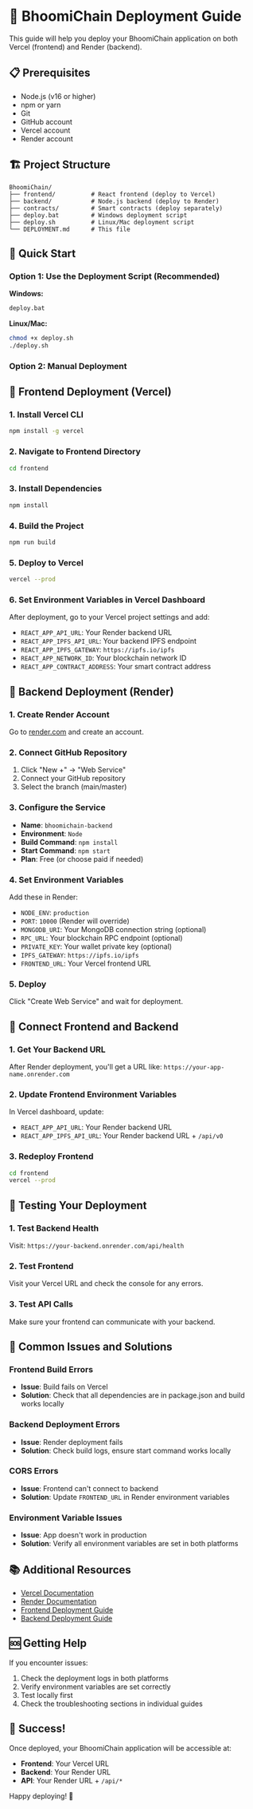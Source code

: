 # 🚀 BhoomiChain Deployment Guide

This guide will help you deploy your BhoomiChain application on both Vercel (frontend) and Render (backend).

## 📋 Prerequisites

- Node.js (v16 or higher)
- npm or yarn
- Git
- GitHub account
- Vercel account
- Render account

## 🏗️ Project Structure

```
BhoomiChain/
├── frontend/          # React frontend (deploy to Vercel)
├── backend/           # Node.js backend (deploy to Render)
├── contracts/         # Smart contracts (deploy separately)
├── deploy.bat         # Windows deployment script
├── deploy.sh          # Linux/Mac deployment script
└── DEPLOYMENT.md      # This file
```

## 🚀 Quick Start

### Option 1: Use the Deployment Script (Recommended)

**Windows:**
```bash
deploy.bat
```

**Linux/Mac:**
```bash
chmod +x deploy.sh
./deploy.sh
```

### Option 2: Manual Deployment

## 📱 Frontend Deployment (Vercel)

### 1. Install Vercel CLI
```bash
npm install -g vercel
```

### 2. Navigate to Frontend Directory
```bash
cd frontend
```

### 3. Install Dependencies
```bash
npm install
```

### 4. Build the Project
```bash
npm run build
```

### 5. Deploy to Vercel
```bash
vercel --prod
```

### 6. Set Environment Variables in Vercel Dashboard
After deployment, go to your Vercel project settings and add:

- `REACT_APP_API_URL`: Your Render backend URL
- `REACT_APP_IPFS_API_URL`: Your backend IPFS endpoint
- `REACT_APP_IPFS_GATEWAY`: `https://ipfs.io/ipfs`
- `REACT_APP_NETWORK_ID`: Your blockchain network ID
- `REACT_APP_CONTRACT_ADDRESS`: Your smart contract address

## 🔧 Backend Deployment (Render)

### 1. Create Render Account
Go to [render.com](https://render.com) and create an account.

### 2. Connect GitHub Repository
1. Click "New +" → "Web Service"
2. Connect your GitHub repository
3. Select the branch (main/master)

### 3. Configure the Service
- **Name**: `bhoomichain-backend`
- **Environment**: `Node`
- **Build Command**: `npm install`
- **Start Command**: `npm start`
- **Plan**: Free (or choose paid if needed)

### 4. Set Environment Variables
Add these in Render:

- `NODE_ENV`: `production`
- `PORT`: `10000` (Render will override)
- `MONGODB_URI`: Your MongoDB connection string (optional)
- `RPC_URL`: Your blockchain RPC endpoint (optional)
- `PRIVATE_KEY`: Your wallet private key (optional)
- `IPFS_GATEWAY`: `https://ipfs.io/ipfs`
- `FRONTEND_URL`: Your Vercel frontend URL

### 5. Deploy
Click "Create Web Service" and wait for deployment.

## 🔗 Connect Frontend and Backend

### 1. Get Your Backend URL
After Render deployment, you'll get a URL like:
`https://your-app-name.onrender.com`

### 2. Update Frontend Environment Variables
In Vercel dashboard, update:
- `REACT_APP_API_URL`: Your Render backend URL
- `REACT_APP_IPFS_API_URL`: Your Render backend URL + `/api/v0`

### 3. Redeploy Frontend
```bash
cd frontend
vercel --prod
```

## 🧪 Testing Your Deployment

### 1. Test Backend Health
Visit: `https://your-backend.onrender.com/api/health`

### 2. Test Frontend
Visit your Vercel URL and check the console for any errors.

### 3. Test API Calls
Make sure your frontend can communicate with your backend.

## 🚨 Common Issues and Solutions

### Frontend Build Errors
- **Issue**: Build fails on Vercel
- **Solution**: Check that all dependencies are in package.json and build works locally

### Backend Deployment Errors
- **Issue**: Render deployment fails
- **Solution**: Check build logs, ensure start command works locally

### CORS Errors
- **Issue**: Frontend can't connect to backend
- **Solution**: Update `FRONTEND_URL` in Render environment variables

### Environment Variable Issues
- **Issue**: App doesn't work in production
- **Solution**: Verify all environment variables are set in both platforms

## 📚 Additional Resources

- [Vercel Documentation](https://vercel.com/docs)
- [Render Documentation](https://render.com/docs)
- [Frontend Deployment Guide](frontend/deploy-vercel.md)
- [Backend Deployment Guide](backend/deploy-render.md)

## 🆘 Getting Help

If you encounter issues:

1. Check the deployment logs in both platforms
2. Verify environment variables are set correctly
3. Test locally first
4. Check the troubleshooting sections in individual guides

## 🎉 Success!

Once deployed, your BhoomiChain application will be accessible at:
- **Frontend**: Your Vercel URL
- **Backend**: Your Render URL
- **API**: Your Render URL + `/api/*`

Happy deploying! 🚀
